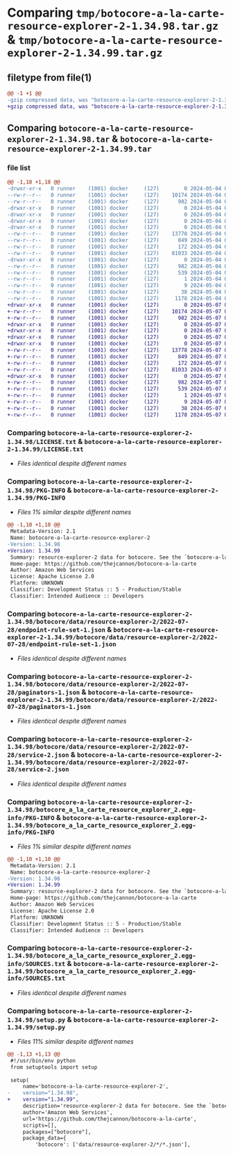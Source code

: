 # Comparing `tmp/botocore-a-la-carte-resource-explorer-2-1.34.98.tar.gz` & `tmp/botocore-a-la-carte-resource-explorer-2-1.34.99.tar.gz`

## filetype from file(1)

```diff
@@ -1 +1 @@
-gzip compressed data, was "botocore-a-la-carte-resource-explorer-2-1.34.98.tar", last modified: Sat May  4 01:01:42 2024, max compression
+gzip compressed data, was "botocore-a-la-carte-resource-explorer-2-1.34.99.tar", last modified: Tue May  7 01:02:44 2024, max compression
```

## Comparing `botocore-a-la-carte-resource-explorer-2-1.34.98.tar` & `botocore-a-la-carte-resource-explorer-2-1.34.99.tar`

### file list

```diff
@@ -1,18 +1,18 @@
-drwxr-xr-x   0 runner    (1001) docker     (127)        0 2024-05-04 01:01:42.498278 botocore-a-la-carte-resource-explorer-2-1.34.98/
--rw-r--r--   0 runner    (1001) docker     (127)    10174 2024-05-04 01:01:42.000000 botocore-a-la-carte-resource-explorer-2-1.34.98/LICENSE.txt
--rw-r--r--   0 runner    (1001) docker     (127)      982 2024-05-04 01:01:42.498278 botocore-a-la-carte-resource-explorer-2-1.34.98/PKG-INFO
-drwxr-xr-x   0 runner    (1001) docker     (127)        0 2024-05-04 01:01:42.498278 botocore-a-la-carte-resource-explorer-2-1.34.98/botocore/
-drwxr-xr-x   0 runner    (1001) docker     (127)        0 2024-05-04 01:01:42.498278 botocore-a-la-carte-resource-explorer-2-1.34.98/botocore/data/
-drwxr-xr-x   0 runner    (1001) docker     (127)        0 2024-05-04 01:01:42.498278 botocore-a-la-carte-resource-explorer-2-1.34.98/botocore/data/resource-explorer-2/
-drwxr-xr-x   0 runner    (1001) docker     (127)        0 2024-05-04 01:01:42.498278 botocore-a-la-carte-resource-explorer-2-1.34.98/botocore/data/resource-explorer-2/2022-07-28/
--rw-r--r--   0 runner    (1001) docker     (127)    13778 2024-05-04 01:01:11.000000 botocore-a-la-carte-resource-explorer-2-1.34.98/botocore/data/resource-explorer-2/2022-07-28/endpoint-rule-set-1.json
--rw-r--r--   0 runner    (1001) docker     (127)      849 2024-05-04 01:01:11.000000 botocore-a-la-carte-resource-explorer-2-1.34.98/botocore/data/resource-explorer-2/2022-07-28/paginators-1.json
--rw-r--r--   0 runner    (1001) docker     (127)      172 2024-05-04 01:01:11.000000 botocore-a-la-carte-resource-explorer-2-1.34.98/botocore/data/resource-explorer-2/2022-07-28/paginators-1.sdk-extras.json
--rw-r--r--   0 runner    (1001) docker     (127)    81033 2024-05-04 01:01:11.000000 botocore-a-la-carte-resource-explorer-2-1.34.98/botocore/data/resource-explorer-2/2022-07-28/service-2.json
-drwxr-xr-x   0 runner    (1001) docker     (127)        0 2024-05-04 01:01:42.498278 botocore-a-la-carte-resource-explorer-2-1.34.98/botocore_a_la_carte_resource_explorer_2.egg-info/
--rw-r--r--   0 runner    (1001) docker     (127)      982 2024-05-04 01:01:42.000000 botocore-a-la-carte-resource-explorer-2-1.34.98/botocore_a_la_carte_resource_explorer_2.egg-info/PKG-INFO
--rw-r--r--   0 runner    (1001) docker     (127)      539 2024-05-04 01:01:42.000000 botocore-a-la-carte-resource-explorer-2-1.34.98/botocore_a_la_carte_resource_explorer_2.egg-info/SOURCES.txt
--rw-r--r--   0 runner    (1001) docker     (127)        1 2024-05-04 01:01:42.000000 botocore-a-la-carte-resource-explorer-2-1.34.98/botocore_a_la_carte_resource_explorer_2.egg-info/dependency_links.txt
--rw-r--r--   0 runner    (1001) docker     (127)        9 2024-05-04 01:01:42.000000 botocore-a-la-carte-resource-explorer-2-1.34.98/botocore_a_la_carte_resource_explorer_2.egg-info/top_level.txt
--rw-r--r--   0 runner    (1001) docker     (127)       38 2024-05-04 01:01:42.498278 botocore-a-la-carte-resource-explorer-2-1.34.98/setup.cfg
--rw-r--r--   0 runner    (1001) docker     (127)     1178 2024-05-04 01:01:42.000000 botocore-a-la-carte-resource-explorer-2-1.34.98/setup.py
+drwxr-xr-x   0 runner    (1001) docker     (127)        0 2024-05-07 01:02:44.744093 botocore-a-la-carte-resource-explorer-2-1.34.99/
+-rw-r--r--   0 runner    (1001) docker     (127)    10174 2024-05-07 01:02:44.000000 botocore-a-la-carte-resource-explorer-2-1.34.99/LICENSE.txt
+-rw-r--r--   0 runner    (1001) docker     (127)      982 2024-05-07 01:02:44.744093 botocore-a-la-carte-resource-explorer-2-1.34.99/PKG-INFO
+drwxr-xr-x   0 runner    (1001) docker     (127)        0 2024-05-07 01:02:44.740093 botocore-a-la-carte-resource-explorer-2-1.34.99/botocore/
+drwxr-xr-x   0 runner    (1001) docker     (127)        0 2024-05-07 01:02:44.740093 botocore-a-la-carte-resource-explorer-2-1.34.99/botocore/data/
+drwxr-xr-x   0 runner    (1001) docker     (127)        0 2024-05-07 01:02:44.740093 botocore-a-la-carte-resource-explorer-2-1.34.99/botocore/data/resource-explorer-2/
+drwxr-xr-x   0 runner    (1001) docker     (127)        0 2024-05-07 01:02:44.740093 botocore-a-la-carte-resource-explorer-2-1.34.99/botocore/data/resource-explorer-2/2022-07-28/
+-rw-r--r--   0 runner    (1001) docker     (127)    13778 2024-05-07 01:02:11.000000 botocore-a-la-carte-resource-explorer-2-1.34.99/botocore/data/resource-explorer-2/2022-07-28/endpoint-rule-set-1.json
+-rw-r--r--   0 runner    (1001) docker     (127)      849 2024-05-07 01:02:11.000000 botocore-a-la-carte-resource-explorer-2-1.34.99/botocore/data/resource-explorer-2/2022-07-28/paginators-1.json
+-rw-r--r--   0 runner    (1001) docker     (127)      172 2024-05-07 01:02:11.000000 botocore-a-la-carte-resource-explorer-2-1.34.99/botocore/data/resource-explorer-2/2022-07-28/paginators-1.sdk-extras.json
+-rw-r--r--   0 runner    (1001) docker     (127)    81033 2024-05-07 01:02:11.000000 botocore-a-la-carte-resource-explorer-2-1.34.99/botocore/data/resource-explorer-2/2022-07-28/service-2.json
+drwxr-xr-x   0 runner    (1001) docker     (127)        0 2024-05-07 01:02:44.744093 botocore-a-la-carte-resource-explorer-2-1.34.99/botocore_a_la_carte_resource_explorer_2.egg-info/
+-rw-r--r--   0 runner    (1001) docker     (127)      982 2024-05-07 01:02:44.000000 botocore-a-la-carte-resource-explorer-2-1.34.99/botocore_a_la_carte_resource_explorer_2.egg-info/PKG-INFO
+-rw-r--r--   0 runner    (1001) docker     (127)      539 2024-05-07 01:02:44.000000 botocore-a-la-carte-resource-explorer-2-1.34.99/botocore_a_la_carte_resource_explorer_2.egg-info/SOURCES.txt
+-rw-r--r--   0 runner    (1001) docker     (127)        1 2024-05-07 01:02:44.000000 botocore-a-la-carte-resource-explorer-2-1.34.99/botocore_a_la_carte_resource_explorer_2.egg-info/dependency_links.txt
+-rw-r--r--   0 runner    (1001) docker     (127)        9 2024-05-07 01:02:44.000000 botocore-a-la-carte-resource-explorer-2-1.34.99/botocore_a_la_carte_resource_explorer_2.egg-info/top_level.txt
+-rw-r--r--   0 runner    (1001) docker     (127)       38 2024-05-07 01:02:44.744093 botocore-a-la-carte-resource-explorer-2-1.34.99/setup.cfg
+-rw-r--r--   0 runner    (1001) docker     (127)     1178 2024-05-07 01:02:44.000000 botocore-a-la-carte-resource-explorer-2-1.34.99/setup.py
```

### Comparing `botocore-a-la-carte-resource-explorer-2-1.34.98/LICENSE.txt` & `botocore-a-la-carte-resource-explorer-2-1.34.99/LICENSE.txt`

 * *Files identical despite different names*

### Comparing `botocore-a-la-carte-resource-explorer-2-1.34.98/PKG-INFO` & `botocore-a-la-carte-resource-explorer-2-1.34.99/PKG-INFO`

 * *Files 1% similar despite different names*

```diff
@@ -1,10 +1,10 @@
 Metadata-Version: 2.1
 Name: botocore-a-la-carte-resource-explorer-2
-Version: 1.34.98
+Version: 1.34.99
 Summary: resource-explorer-2 data for botocore. See the `botocore-a-la-carte` package for more info.
 Home-page: https://github.com/thejcannon/botocore-a-la-carte
 Author: Amazon Web Services
 License: Apache License 2.0
 Platform: UNKNOWN
 Classifier: Development Status :: 5 - Production/Stable
 Classifier: Intended Audience :: Developers
```

### Comparing `botocore-a-la-carte-resource-explorer-2-1.34.98/botocore/data/resource-explorer-2/2022-07-28/endpoint-rule-set-1.json` & `botocore-a-la-carte-resource-explorer-2-1.34.99/botocore/data/resource-explorer-2/2022-07-28/endpoint-rule-set-1.json`

 * *Files identical despite different names*

### Comparing `botocore-a-la-carte-resource-explorer-2-1.34.98/botocore/data/resource-explorer-2/2022-07-28/paginators-1.json` & `botocore-a-la-carte-resource-explorer-2-1.34.99/botocore/data/resource-explorer-2/2022-07-28/paginators-1.json`

 * *Files identical despite different names*

### Comparing `botocore-a-la-carte-resource-explorer-2-1.34.98/botocore/data/resource-explorer-2/2022-07-28/service-2.json` & `botocore-a-la-carte-resource-explorer-2-1.34.99/botocore/data/resource-explorer-2/2022-07-28/service-2.json`

 * *Files identical despite different names*

### Comparing `botocore-a-la-carte-resource-explorer-2-1.34.98/botocore_a_la_carte_resource_explorer_2.egg-info/PKG-INFO` & `botocore-a-la-carte-resource-explorer-2-1.34.99/botocore_a_la_carte_resource_explorer_2.egg-info/PKG-INFO`

 * *Files 1% similar despite different names*

```diff
@@ -1,10 +1,10 @@
 Metadata-Version: 2.1
 Name: botocore-a-la-carte-resource-explorer-2
-Version: 1.34.98
+Version: 1.34.99
 Summary: resource-explorer-2 data for botocore. See the `botocore-a-la-carte` package for more info.
 Home-page: https://github.com/thejcannon/botocore-a-la-carte
 Author: Amazon Web Services
 License: Apache License 2.0
 Platform: UNKNOWN
 Classifier: Development Status :: 5 - Production/Stable
 Classifier: Intended Audience :: Developers
```

### Comparing `botocore-a-la-carte-resource-explorer-2-1.34.98/botocore_a_la_carte_resource_explorer_2.egg-info/SOURCES.txt` & `botocore-a-la-carte-resource-explorer-2-1.34.99/botocore_a_la_carte_resource_explorer_2.egg-info/SOURCES.txt`

 * *Files identical despite different names*

### Comparing `botocore-a-la-carte-resource-explorer-2-1.34.98/setup.py` & `botocore-a-la-carte-resource-explorer-2-1.34.99/setup.py`

 * *Files 11% similar despite different names*

```diff
@@ -1,13 +1,13 @@
 #!/usr/bin/env python
 from setuptools import setup
 
 setup(
     name='botocore-a-la-carte-resource-explorer-2',
-    version="1.34.98",
+    version="1.34.99",
     description='resource-explorer-2 data for botocore. See the `botocore-a-la-carte` package for more info.',
     author='Amazon Web Services',
     url='https://github.com/thejcannon/botocore-a-la-carte',
     scripts=[],
     packages=["botocore"],
     package_data={
         'botocore': ['data/resource-explorer-2/*/*.json'],
```

